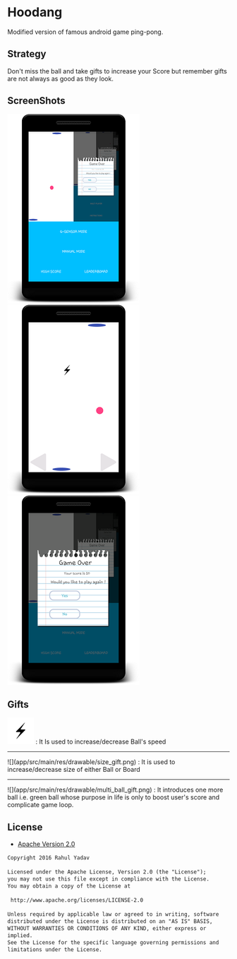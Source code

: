 # Hoodang
Modified version of famous android game ping-pong.

## Strategy
Don't miss the ball and take gifts to increase your Score but remember gifts are not always as good as they look.

## ScreenShots
![](screenshots/initial.png?raw=true)
![](screenshots/action.png?raw=true)
![](screenshots/gameover.png?raw=true)

## Gifts
![](app/src/main/res/drawable/speed_gift.png) : It Is used to increase/decrease Ball's speed
<hr>
![](app/src/main/res/drawable/size_gift.png) : It is used to increase/decrease size of either Ball or Board
<hr>
![](app/src/main/res/drawable/multi_ball_gift.png) : It introduces one more ball i.e. green ball whose
 purpose in life is only to boost user's score and complicate game loop.

## License

* [Apache Version 2.0](http://www.apache.org/licenses/LICENSE-2.0.html)

```
Copyright 2016 Rahul Yadav

Licensed under the Apache License, Version 2.0 (the "License");
you may not use this file except in compliance with the License.
You may obtain a copy of the License at

 http://www.apache.org/licenses/LICENSE-2.0

Unless required by applicable law or agreed to in writing, software
distributed under the License is distributed on an "AS IS" BASIS,
WITHOUT WARRANTIES OR CONDITIONS OF ANY KIND, either express or implied.
See the License for the specific language governing permissions and
limitations under the License.